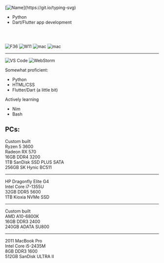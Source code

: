 [![Name](https://readme-typing-svg.demolab.com?font=Consolas&size=35&pause=1000&color=0FF700&width=435&lines=Hi%2C+I'm+Tejas+Raman!)](https://git.io/typing-svg)



- Python
- Dart/Flutter app development

<br>

<br>

![F36](https://img.shields.io/badge/OS-Fedora%20KDE%2039-orange?style=flat-square&logo=fedora)
![W11](https://img.shields.io/badge/OS-Windows%2011-blueviolet?style=flat-square&logo=windows11)
![mac](https://img.shields.io/badge/OS-macOS%2013-red?style=flat-square&logo=apple)
![mac](https://img.shields.io/badge/OS-macOS%2011-red?style=flat-square&logo=apple)
<hr>

![VS Code](https://img.shields.io/badge/IDE-VSCode-%23007ACC?style=flat-square&logo=Visual-studio-code)
![WebStorm](https://img.shields.io/badge/IDE-WebStorm-blueviolet?style=flat-square&logo=webstorm&color=00ced8)

Somewhat proficient:
- Python
- HTML/CSS
- Flutter/Dart (a little bit)

Actively learning
- Nim
- Bash

## PCs:
Custom built <br>
Ryzen 5 3600 <br>
Radeon RX 570 <br>
16GB DDR4 3200 <br>
1TB SanDisk SSD PLUS SATA<br>
256GB SK Hynic BC511 <br>

<hr>

HP Dragonfly Elite G4 <br>
Intel Core i7-1355U <br>
32GB DDR5 5600 <br>
1TB Kioxia NVMe SSD <br>

<hr>

Custom built <br>
AMD A10-6800K <br>
16GB DDR3 2400 <br>
240GB ADATA SU800 <br>

<hr>

2011 MacBook Pro <br>
Intel Core i5-2435M <br>
8GB DDR3 1600 <br>
512GB SanDisk ULTRA II <br>
